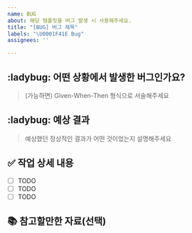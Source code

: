 ```yaml
---
name: BUG
about: 해당 템플릿을 버그 발생 시 사용해주세요.
title: "[BUG] 버그 제목"
labels: "\U0001F41E Bug"
assignees: ''

---
```


## :ladybug: 어떤 상황에서 발생한 버그인가요?
> (가능하면) Given-When-Then 형식으로 서술해주세요
## :ladybug: 예상 결과
> 예상했던 정상적인 결과가 어떤 것이었는지 설명해주세요
## :white_check_mark: 작업 상세 내용
- [ ] TODO
- [ ] TODO
- [ ] TODO
## :books: 참고할만한 자료(선택)
